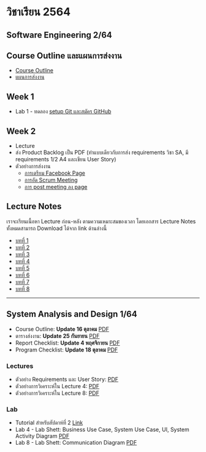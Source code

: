 # วิชาเรียน 2564

## Software Engineering 2/64

## Course Outline และแผนการส่งงาน
  * [Course Outline](https://www.dropbox.com/s/wn3t6bhmz09gboh/SE_64_523332.pdf?dl=0)
  * [แผนการส่งงาน](https://www.dropbox.com/s/iu7w7o2h2sjl65k/work_plan64.pdf?dl=0)

## Week 1
  * Lab 1 - ทดลอง [setup Git และสมัคร GitHub](https://www.dropbox.com/s/o1bnhi8pa3jvy45/SE_64_lab1.pdf?dl=0)
## Week 2
  * Lecture
  * ส่ง Product Backlog เป็น PDF (ทำแบบเดียวกับการส่ง requirements วิชา SA, มี requirements 1/2 A4 และเขียน User Story)
  * ตัวอย่างการส่งงาน 
    * [การเตรียม Facebook Page](https://www.dropbox.com/s/dknuy9t8r482j05/%E0%B8%95%E0%B8%B1%E0%B8%A7%E0%B8%AD%E0%B8%A2%E0%B9%88%E0%B8%B2%E0%B8%87%E0%B8%81%E0%B8%B2%E0%B8%A3%E0%B8%AA%E0%B8%A3%E0%B9%89%E0%B8%B2%E0%B8%87%20page.jpg?dl=0)
    * [การอัด Scrum Meeting](https://www.dropbox.com/s/lj5n24qhf88efch/video-1606806992.mp4?dl=0)
    * [การ post meeting ลง page](https://www.dropbox.com/s/26p39ptg1ixritq/%E0%B8%95%E0%B8%B1%E0%B8%A7%E0%B8%AD%E0%B8%A2%E0%B9%88%E0%B8%B2%E0%B8%87%E0%B8%81%E0%B8%B2%E0%B8%A3%20post%20%E0%B9%83%E0%B8%99%20Facebook%20page.jpg?dl=0)

## Lecture Notes
เราจะเรียนเนื้อหา Lecture ก่อน-หลัง ตามความเหมาะสมของเวลา โดยเอกสาร Lecture Notes ทั้งหมดสามารถ Download ได้จาก link ด้านล่างนี้
  * [บทที่ 1](https://www.dropbox.com/s/hqa7jo11y3dowke/07_ch_01.pdf?dl=0)
  * [บทที่ 2](https://www.dropbox.com/s/lp52sxatq5qku4b/08_ch_02.pdf?dl=0)
  * [บทที่ 3](https://www.dropbox.com/s/vtes9ch8w1epzqp/09_ch_03.pdf?dl=0)
  * [บทที่ 4](https://www.dropbox.com/s/xoaacfns5vw9gy2/10_ch_04.pdf?dl=0)
  * [บทที่ 5](https://www.dropbox.com/s/zhzyrevk0z1osvs/11_ch_05.pdf?dl=0)
  * [บทที่ 6](https://www.dropbox.com/s/hb9aemkhvtn6n89/12_ch_06.pdf?dl=0)
  * [บทที่ 7](https://www.dropbox.com/s/j2vfbvwt785ja5n/13_ch_07.pdf?dl=0)
  * [บทที่ 8](https://www.dropbox.com/s/y0tbq118loj814u/14_ch_08.pdf?dl=0)
---


## System Analysis and Design 1/64

  * Course Outline: **Update 16 ตุลาคม** [PDF](https://www.dropbox.com/s/gkpnt9kb4n0ek2t/SA_64_523331_3.pdf?dl=0)
  * ตารางส่งงาน: **Update 25 กันยายน** [PDF](https://www.dropbox.com/s/wlw59yqqlc5iv9m/SA64_work_submission_2.pdf?dl=0)
  * Report Checklist: **Update 4 พฤศจิกายน** [PDF](https://www.dropbox.com/s/mdgw6fxiev53lbw/report_checklist_64.pdf?dl=0)
  * Program Checklist: **Update 18 ตุลาคม** [PDF](https://www.dropbox.com/s/4rnjzvoeit36fba/program_checklist_64.pdf?dl=0)

### Lectures
  * ตัวอย่าง Requirements และ User Story: [PDF](https://www.dropbox.com/s/2s9ek849wd7jh9j/%E0%B8%95%E0%B8%B1%E0%B8%A7%E0%B8%AD%E0%B8%A2%E0%B9%88%E0%B8%B2%E0%B8%87%20Requirements%20%E0%B9%81%E0%B8%A5%E0%B8%B0%20User%20Story.pdf?dl=0)
  * ตัวอย่างการวิเคราะห์ใน Lecture 4: [PDF](https://www.dropbox.com/s/nyw1jcdhaa9fku0/LECTURE_4.pdf?dl=0)
  * ตัวอย่างการวิเคราะห์ใน Lecture 8: [PDF](https://www.dropbox.com/s/phxsr76a9z3tg2j/Lecture%208%20-%20Communication%20Diagram.pdf?dl=0)

### Lab
  * Tutorial สำหรับสัปดาห์ที่ 2 [Link](https://youneedawiki.com/app/page/17FTZ_CLOHYCc086OiVEMateNcUWzVY8aJs1YWeGRWPY?fbclid=IwAR1wL9yTbWiOrLzQ4uaSJbBYL2Nnfm7cbinFl_Dpz2W-gA-1X1MOSDrnE2s)
  * Lab 4 - Lab Shett: Business Use Case, System Use Case, UI, System Activity Diagram [PDF](https://www.dropbox.com/s/a2f2r0j79i634od/SA_64_lab4.pdf?dl=0)
  * Lab 8 - Lab Shett: Communication Diagram [PDF](https://www.dropbox.com/s/lu7ifdw4sp15qqv/SA_64_lab8.pdf?dl=0)
